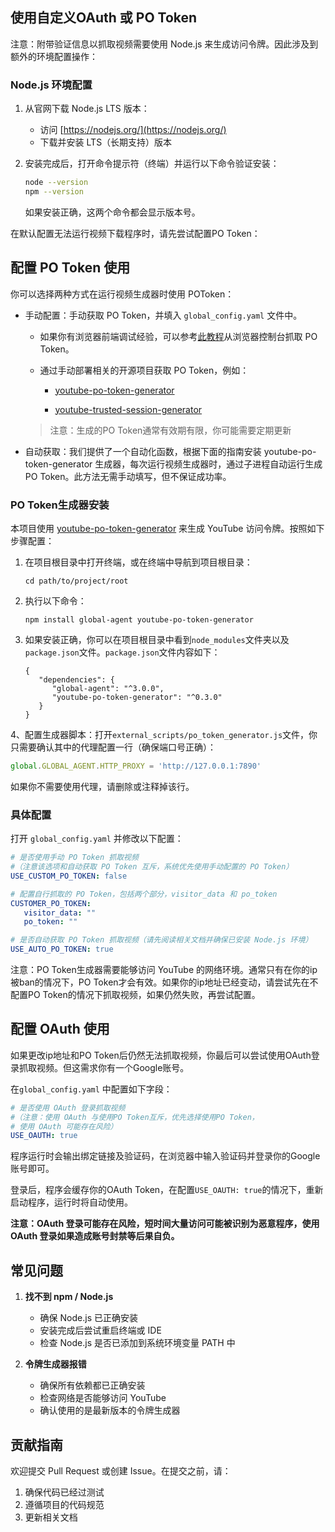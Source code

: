 ## 使用自定义OAuth 或 PO Token

注意：附带验证信息以抓取视频需要使用 Node.js 来生成访问令牌。因此涉及到额外的环境配置操作：

### Node.js 环境配置

1. 从官网下载 Node.js LTS 版本：
   - 访问 [https://nodejs.org/](https://nodejs.org/)
   - 下载并安装 LTS（长期支持）版本

2. 安装完成后，打开命令提示符（终端）并运行以下命令验证安装：  
   ```bash
   node --version
   npm --version   
   ```
   如果安装正确，这两个命令都会显示版本号。

在默认配置无法运行视频下载程序时，请先尝试配置PO Token：

## 配置 PO Token 使用

你可以选择两种方式在运行视频生成器时使用 POToken：

- 手动配置：手动获取 PO Token，并填入 `global_config.yaml` 文件中。

   - 如果你有浏览器前端调试经验，可以参考[此教程](https://github.com/JuanBindez/pytubefix/pull/209)从浏览器控制台抓取 PO Token。

   - 通过手动部署相关的开源项目获取 PO Token，例如：

      - [youtube-po-token-generator](https://github.com/YunzheZJU/youtube-po-token-generator)

      - [youtube-trusted-session-generator](https://github.com/iv-org/youtube-trusted-session-generator?tab=readme-ov-file)

   > 注意：生成的PO Token通常有效期有限，你可能需要定期更新

- 自动获取：我们提供了一个自动化函数，根据下面的指南安装 youtube-po-token-generator 生成器，每次运行视频生成器时，通过子进程自动运行生成 PO Token。此方法无需手动填写，但不保证成功率。

### PO Token生成器安装

本项目使用 [youtube-po-token-generator](https://github.com/YunzheZJU/youtube-po-token-generator) 来生成 YouTube 访问令牌。按照如下步骤配置：

1. 在项目根目录中打开终端，或在终端中导航到项目根目录：   
   ```
   cd path/to/project/root
   ```

2. 执行以下命令：
   ```
   npm install global-agent youtube-po-token-generator
   ```

3. 如果安装正确，你可以在项目根目录中看到`node_modules`文件夹以及`package.json`文件。`package.json`文件内容如下：
   ```
   {
      "dependencies": {
         "global-agent": "^3.0.0",
         "youtube-po-token-generator": "^0.3.0"
      }
   }
   ```

4、配置生成器脚本：打开`external_scripts/po_token_generator.js`文件，你只需要确认其中的代理配置一行（确保端口号正确）：
   ```javascript
   global.GLOBAL_AGENT.HTTP_PROXY = 'http://127.0.0.1:7890'
   ```
   如果你不需要使用代理，请删除或注释掉该行。

### 具体配置

打开 `global_config.yaml` 并修改以下配置：
   ```yaml
   # 是否使用手动 PO Token 抓取视频
   #（注意该选项和自动获取 PO Token 互斥，系统优先使用手动配置的 PO Token）
   USE_CUSTOM_PO_TOKEN: false

   # 配置自行抓取的 PO Token，包括两个部分，visitor_data 和 po_token
   CUSTOMER_PO_TOKEN:  
      visitor_data: ""  
      po_token: "" 

   # 是否自动获取 PO Token 抓取视频（请先阅读相关文档并确保已安装 Node.js 环境）
   USE_AUTO_PO_TOKEN: true
   ```

注意：PO Token生成器需要能够访问 YouTube 的网络环境。通常只有在你的ip被ban的情况下，PO Token才会有效。如果你的ip地址已经变动，请尝试先在不配置PO Token的情况下抓取视频，如果仍然失败，再尝试配置。

## 配置 OAuth 使用

如果更改ip地址和PO Token后仍然无法抓取视频，你最后可以尝试使用OAuth登录抓取视频。但这需求你有一个Google账号。

在`global_config.yaml` 中配置如下字段：

```yaml
# 是否使用 OAuth 登录抓取视频
#（注意：使用 OAuth 与使用PO Token互斥，优先选择使用PO Token，
# 使用 OAuth 可能存在风险）
USE_OAUTH: true
```

程序运行时会输出绑定链接及验证码，在浏览器中输入验证码并登录你的Google账号即可。

登录后，程序会缓存你的OAuth Token，在配置`USE_OAUTH: true`的情况下，重新启动程序，运行时将自动使用。

**注意：OAuth 登录可能存在风险，短时间大量访问可能被识别为恶意程序，使用OAuth 登录如果造成账号封禁等后果自负。**


## 常见问题

1. **找不到 npm / Node.js**
   - 确保 Node.js 已正确安装
   - 安装完成后尝试重启终端或 IDE
   - 检查 Node.js 是否已添加到系统环境变量 PATH 中

2. **令牌生成器报错**
   - 确保所有依赖都已正确安装
   - 检查网络是否能够访问 YouTube
   - 确认使用的是最新版本的令牌生成器


## 贡献指南

欢迎提交 Pull Request 或创建 Issue。在提交之前，请：
1. 确保代码已经过测试
2. 遵循项目的代码规范
3. 更新相关文档